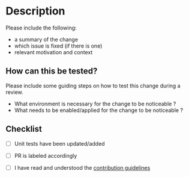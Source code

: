 # Description

Please include the following:
- a summary of the change
- which issue is fixed (if there is one)
- relevant motivation and context

## How can this be tested?
Please include some guiding steps on how to test this change during a review.
- What environment is necessary for the change to be noticeable ?
- What needs to be enabled/applied for the change to be noticeable ?


## Checklist
- [ ] Unit tests have been updated/added
- [ ] PR is labeled accordingly
- [ ] I have read and understood the [contribution guidelines](https://github.com/Dynatrace/dynatrace-operator/blob/master/CONTRIBUTING.md)

